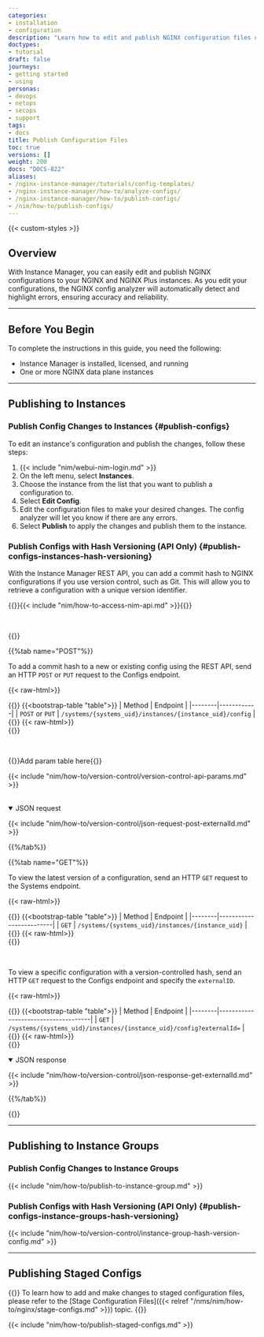 ```yaml
---
categories:
- installation
- configuration
description: "Learn how to edit and publish NGINX configuration files using NGINX Management Suite Instance Manager."
doctypes:
- tutorial
draft: false
journeys:
- getting started
- using
personas:
- devops
- netops
- secops
- support
tags:
- docs
title: Publish Configuration Files
toc: true
versions: []
weight: 200
docs: "DOCS-822"
aliases:
- /nginx-instance-manager/tutorials/config-templates/
- /nginx-instance-manager/how-to/analyze-configs/
- /nginx-instance-manager/how-to/publish-configs/
- /nim/how-to/publish-configs/
---
```


{{< custom-styles >}}

## Overview

With Instance Manager, you can easily edit and publish NGINX configurations to your NGINX and NGINX Plus instances. As you edit your configurations, the NGINX config analyzer will automatically detect and highlight errors, ensuring accuracy and reliability.

---

## Before You Begin

To complete the instructions in this guide, you need the following:

- Instance Manager is installed, licensed, and running
- One or more NGINX data plane instances

---

## Publishing to Instances

### Publish Config Changes to Instances {#publish-configs}

To edit an instance's configuration and publish the changes, follow these steps:

1. {{< include "nim/webui-nim-login.md" >}}
2. On the left menu, select **Instances**.
3. Choose the instance from the list that you want to publish a configuration to.
4. Select **Edit Config**.
5. Edit the configuration files to make your desired changes. The config analyzer will let you know if there are any errors.
6. Select **Publish** to apply the changes and publish them to the instance.

### Publish Configs with Hash Versioning (API Only) {#publish-configs-instances-hash-versioning}

With the Instance Manager REST API, you can add a commit hash to NGINX configurations if you use version control, such as Git. This will allow you to retrieve a configuration with a unique version identifier.

{{<see-also>}}{{< include "nim/how-to-access-nim-api.md" >}}{{</see-also>}}

<br>

{{<tabs name="hash-versioning">}}

{{%tab name="POST"%}}

To add a commit hash to a new or existing config using the REST API, send an HTTP `POST` or `PUT` request to the Configs endpoint.

{{< raw-html>}}<div class="table-responsive">{{</raw-html>}}
{{<bootstrap-table "table">}}
| Method | Endpoint   |
|--------|------------|
| `POST` or `PUT` | `/systems/{systems_uid}/instances/{instance_uid}/config` |
{{</bootstrap-table>}}
{{< raw-html>}}</div>{{</raw-html>}}

<br>

{{<comment>}}Add param table here{{</comment>}}

{{< include "nim/how-to/version-control/version-control-api-params.md" >}}

<br>

<details open>
<summary>JSON request</summary>

{{< include "nim/how-to/version-control/json-request-post-externalId.md" >}}

</summary>
</details>

{{%/tab%}}

{{%tab name="GET"%}}

To view the latest version of a configuration, send an HTTP `GET` request to the Systems endpoint.

{{< raw-html>}}<div class="table-responsive">{{</raw-html>}}
{{<bootstrap-table "table">}}
| Method | Endpoint                |
|--------|-------------------------|
| `GET`  | `/systems/{systems_uid}/instances/{instance_uid}` |
{{</bootstrap-table>}}
{{< raw-html>}}</div>{{</raw-html>}}

<br>

To view a specific configuration with a version-controlled hash, send an HTTP `GET` request to the Configs endpoint and specify the `externalID`.

{{< raw-html>}}<div class="table-responsive">{{</raw-html>}}
{{<bootstrap-table "table">}}
| Method | Endpoint                            |
|--------|-------------------------------------|
| `GET`  | `/systems/{systems_uid}/instances/{instance_uid}/config?externalId=` |
{{</bootstrap-table>}}
{{< raw-html>}}</div>{{</raw-html>}}

<details open>
<summary>JSON response</summary>

{{< include "nim/how-to/version-control/json-response-get-externalId.md" >}}

</details>

{{%/tab%}}

{{</tabs>}}

---

## Publishing to Instance Groups

### Publish Config Changes to Instance Groups

{{< include "nim/how-to/publish-to-instance-group.md" >}}

### Publish Configs with Hash Versioning (API Only) {#publish-configs-instance-groups-hash-versioning}

{{< include "nim/how-to/version-control/instance-group-hash-version-config.md" >}}

---

## Publishing Staged Configs

{{<see-also>}}
To learn how to add and make changes to staged configuration files, please refer to the [Stage Configuration Files]({{< relref "/nms/nim/how-to/nginx/stage-configs.md" >}}) topic.
{{</see-also>}}

{{< include "nim/how-to/publish-staged-configs.md" >}}
